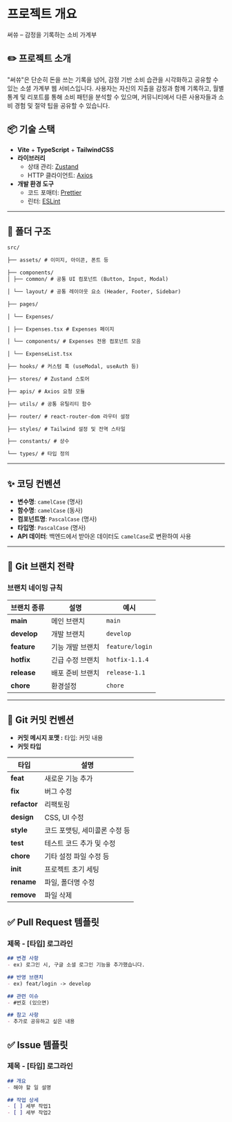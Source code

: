 # 프로젝트 개요
써쓔 – 감정을 기록하는 소비 가계부

## ✏️ 프로젝트 소개
"써쓔"은 단순히 돈을 쓰는 기록을 넘어, 감정 기반 소비 습관을 시각화하고 공유할 수 있는 소셜 가계부 웹 서비스입니다.
사용자는 자신의 지출을 감정과 함께 기록하고, 월별 통계 및 리포트를 통해 소비 패턴을 분석할 수 있으며, 커뮤니티에서 다른 사용자들과 소비 경험 및 절약 팁을 공유할 수 있습니다.


## 📦 기술 스택

- **Vite** + **TypeScript** + **TailwindCSS**
- **라이브러리**
    - 상태 관리: [Zustand](https://github.com/pmndrs/zustand)
    - HTTP 클라이언트: [Axios](https://axios-http.com/)
- **개발 환경 도구**
    - 코드 포매터: [Prettier](https://prettier.io/)
    - 린터: [ESLint](https://eslint.org/)

---

## 📁 폴더 구조

```markdown
src/ 

├── assets/ # 이미지, 아이콘, 폰트 등 

├── components/
│ ├── common/ # 공통 UI 컴포넌트 (Button, Input, Modal) 

│ └── layout/ # 공통 레이아웃 요소 (Header, Footer, Sidebar) 

├── pages/ 

│ └── Expenses/

│ ├── Expenses.tsx # Expenses 페이지 

│ └── components/ # Expenses 전용 컴포넌트 모음 

│ └── ExpenseList.tsx 

├── hooks/ # 커스텀 훅 (useModal, useAuth 등) 

├── stores/ # Zustand 스토어 

├── apis/ # Axios 요청 모듈 

├── utils/ # 공통 유틸리티 함수 

├── router/ # react-router-dom 라우터 설정 

├── styles/ # Tailwind 설정 및 전역 스타일 

├── constants/ # 상수 

└── types/ # 타입 정의
```

---

## ✨ 코딩 컨벤션

- **변수명**: `camelCase` (명사)
- **함수명**: `camelCase` (동사)
- **컴포넌트명**: `PascalCase` (명사)
- **타입명**: `PascalCase` (명사)
- **API 데이터**: 백엔드에서 받아온 데이터도 `camelCase`로 변환하여 사용

---

## 🌿 Git 브랜치 전략

### 브랜치 네이밍 규칙

| 브랜치 종류 | 설명 | 예시 |
| --- | --- | --- |
| **main** | 메인 브랜치 | `main` |
| **develop** | 개발 브랜치 | `develop` |
| **feature** | 기능 개발 브랜치 | `feature/login` |
| **hotfix** | 긴급 수정 브랜치 | `hotfix-1.1.4` |
| **release** | 배포 준비 브랜치 | `release-1.1` |
| **chore** | 환경설정 | `chore` |

---

## 📝 Git 커밋 컨벤션

- **커밋 메시지 포맷 :** 타입: 커밋 내용
- **커밋 타입**

| 타입 | 설명 |
| --- | --- |
| **feat** | 새로운 기능 추가 |
| **fix** | 버그 수정 |
| **refactor** | 리팩토링 |
| **design** | CSS, UI 수정 |
| **style** | 코드 포맷팅, 세미콜론 수정 등 |
| **test** | 테스트 코드 추가 및 수정 |
| **chore** | 기타 설정 파일 수정 등 |
| **init** | 프로젝트 초기 세팅 |
| **rename** | 파일, 폴더명 수정 |
| **remove** | 파일 삭제 |

## ✅ Pull Request 템플릿

### 제목 - [타입] 로그라인

```markdown
## 변경 사항
- ex) 로그인 시, 구글 소셜 로그인 기능을 추가했습니다.

## 반영 브랜치
- ex) feat/login -> develop

## 관련 이슈
- #번호 (있으면)

## 참고 사항
- 추가로 공유하고 싶은 내용
```

## ✅ Issue 템플릿

### 제목 - [타입] 로그라인

```markdown
## 개요
- 해야 할 일 설명

## 작업 상세
- [ ] 세부 작업1
- [ ] 세부 작업2
```